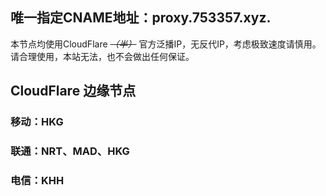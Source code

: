 ## 唯一指定CNAME地址：proxy.753357.xyz.
本节点均使用CloudFlare ~~*（半）*~~ 官方泛播IP，无反代IP，考虑极致速度请慎用。
请合理使用，本站无法，也不会做出任何保证。

## CloudFlare 边缘节点
### 移动：HKG
### 联通：NRT、MAD、HKG
### 电信：KHH
